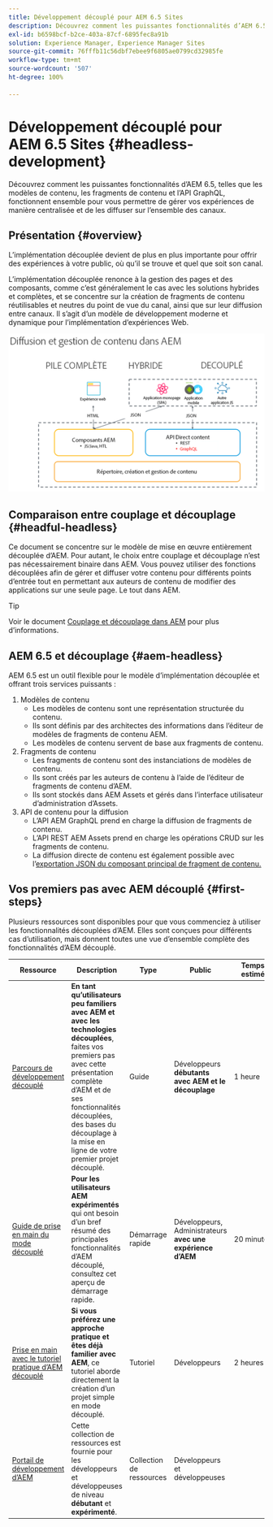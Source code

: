 ```yaml
---
title: Développement découplé pour AEM 6.5 Sites
description: Découvrez comment les puissantes fonctionnalités d’AEM 6.5, telles que les modèles de contenu, les fragments de contenu et l’API GraphQL, fonctionnent ensemble pour vous permettre de gérer vos expériences de manière centralisée et de les diffuser sur l’ensemble des canaux.
exl-id: b6598bcf-b2ce-403a-87cf-6895fec8a91b
solution: Experience Manager, Experience Manager Sites
source-git-commit: 76fffb11c56dbf7ebee9f6805ae0799cd32985fe
workflow-type: tm+mt
source-wordcount: '507'
ht-degree: 100%

---
```


# Développement découplé pour AEM 6.5 Sites {#headless-development}

Découvrez comment les puissantes fonctionnalités d’AEM 6.5, telles que les modèles de contenu, les fragments de contenu et l’API GraphQL, fonctionnent ensemble pour vous permettre de gérer vos expériences de manière centralisée et de les diffuser sur l’ensemble des canaux.

## Présentation {#overview}

L’implémentation découplée devient de plus en plus importante pour offrir des expériences à votre public, où qu’il se trouve et quel que soit son canal.

L’implémentation découplée renonce à la gestion des pages et des composants, comme c’est généralement le cas avec les solutions hybrides et complètes, et se concentre sur la création de fragments de contenu réutilisables et neutres du point de vue du canal, ainsi que sur leur diffusion entre canaux. Il s’agit d’un modèle de développement moderne et dynamique pour l’implémentation d’expériences Web.

![Modèles d’implémentation AEM](/help/sites-developing/headless/getting-started/assets/aem-implementation-models.png)

## Comparaison entre couplage et découplage {#headful-headless}

Ce document se concentre sur le modèle de mise en œuvre entièrement découplée d’AEM. Pour autant, le choix entre couplage et découplage n’est pas nécessairement binaire dans AEM. Vous pouvez utiliser des fonctions découplées afin de gérer et diffuser votre contenu pour différents points d’entrée tout en permettant aux auteurs de contenu de modifier des applications sur une seule page. Le tout dans AEM.

>[!TIP]
>
>Voir le document [Couplage et découplage dans AEM](/help/sites-developing/headful-headless.md) pour plus d’informations.

## AEM 6.5 et découplage {#aem-headless}

AEM 6.5 est un outil flexible pour le modèle d’implémentation découplée et offrant trois services puissants :

1. Modèles de contenu
   * Les modèles de contenu sont une représentation structurée du contenu.
   * Ils sont définis par des architectes des informations dans l’éditeur de modèles de fragments de contenu AEM.
   * Les modèles de contenu servent de base aux fragments de contenu.
1. Fragments de contenu
   * Les fragments de contenu sont des instanciations de modèles de contenu.
   * Ils sont créés par les auteurs de contenu à l’aide de l’éditeur de fragments de contenu d’AEM.
   * Ils sont stockés dans AEM Assets et gérés dans l’interface utilisateur d’administration d’Assets.
1. API de contenu pour la diffusion
   * L’API AEM GraphQL prend en charge la diffusion de fragments de contenu.
   * L’API REST AEM Assets prend en charge les opérations CRUD sur les fragments de contenu.
   * La diffusion directe de contenu est également possible avec l’[exportation JSON du composant principal de fragment de contenu.](https://experienceleague.adobe.com/docs/experience-manager-core-components/using/components/content-fragment-component.html?lang=fr)

## Vos premiers pas avec AEM découplé {#first-steps}

Plusieurs ressources sont disponibles pour que vous commenciez à utiliser les fonctionnalités découplées d’AEM. Elles sont conçues pour différents cas d’utilisation, mais donnent toutes une vue d’ensemble complète des fonctionnalités d’AEM découplé.

| Ressource | Description | Type | Public | Temps estimé |
|---|---|---|---|---|
| [Parcours de développement découplé](/help/journey-headless/developer/overview.md) | **En tant qu’utilisateurs peu familiers avec AEM et avec les technologies découplées**, faites vos premiers pas avec cette présentation complète d’AEM et de ses fonctionnalités découplées, des bases du découplage à la mise en ligne de votre premier projet découplé. | Guide | Développeurs **débutants avec AEM et le découplage** | 1 heure |
| [Guide de prise en main du mode découplé](/help/sites-developing/headless/getting-started/introduction.md) | **Pour les utilisateurs AEM expérimentés** qui ont besoin d’un bref résumé des principales fonctionnalités d’AEM découplé, consultez cet aperçu de démarrage rapide. | Démarrage rapide | Développeurs, Administrateurs **avec une expérience d’AEM** | 20 minutes |
| [Prise en main avec le tutoriel pratique d’AEM découplé](https://experienceleague.adobe.com/docs/experience-manager-learn/getting-started-with-aem-headless/graphql/multi-step/overview.html?lang=fr) | **Si vous préférez une approche pratique et êtes déjà familier avec AEM**, ce tutoriel aborde directement la création d’un projet simple en mode découplé. | Tutoriel | Développeurs | 2 heures |
| [Portail de développement d’AEM](https://experienceleague.adobe.com/landing/experience-manager/headless/developer.html?lang=fr) | Cette collection de ressources est fournie pour les développeurs et développeuses de niveau **débutant** et **expérimenté**. | Collection de ressources | Développeurs et développeuses | |
